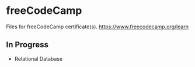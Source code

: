 # freeCodeCamp

Files for freeCodeCamp certificate(s). https://www.freecodecamp.org/learn

## In Progress

-   Relational Database
